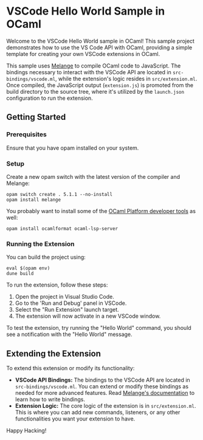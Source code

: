 # VSCode Hello World Sample in OCaml

Welcome to the VSCode Hello World sample in OCaml! This sample project demonstrates how to use the VS Code API with OCaml, providing a simple template for creating your own VSCode extensions in OCaml.

This sample uses [Melange](https://github.com/melange-re/melange) to compile OCaml code to JavaScript. The bindings necessary to interact with the VSCode API are located in `src-bindings/vscode.ml`, while the extension's logic resides in `src/extension.ml`. Once compiled, the JavaScript output (`extension.js`) is promoted from the build directory to the source tree, where it's utilized by the `launch.json` configuration to run the extension.

## Getting Started

### Prerequisites

Ensure that you have opam installed on your system.

### Setup

Create a new opam switch with the latest version of the compiler and Melange:

```
opam switch create . 5.1.1 --no-install
opam install melange
```

You probably want to install some of the [OCaml Platform developer tools](https://ocaml.org/docs/platform) as well:

```
opam install ocamlformat ocaml-lsp-server
```

### Running the Extension

You can build the project using:

```
eval $(opam env)
dune build
```

To run the extension, follow these steps:

1. Open the project in Visual Studio Code.
2. Go to the 'Run and Debug' panel in VSCode.
3. Select the "Run Extension" launch target.
4. The extension will now activate in a new VSCode window.

To test the extension, try running the "Hello World" command, you should see a notification with the "Hello World" message.

## Extending the Extension

To extend this extension or modify its functionality:

- **VSCode API Bindings:** The bindings to the VSCode API are located in `src-bindings/vscode.ml`. You can extend or modify these bindings as needed for more advanced features. Read [Melange's documentation](https://melange.re/v3.0.0/communicate-with-javascript/) to learn how to write bindings.
- **Extension Logic:** The core logic of the extension is in `src/extension.ml`. This is where you can add new commands, listeners, or any other functionalities you want your extension to have.

Happy Hacking!
